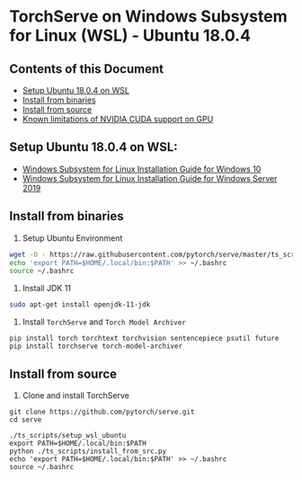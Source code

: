 # TorchServe on Windows Subsystem for Linux (WSL) - Ubuntu 18.0.4

## Contents of this Document

* [Setup Ubuntu 18.0.4 on WSL](#setup-ubuntu-1804-on-wsl)
* [Install from binaries](#install-from-binaries)
* [Install from source](#install-from-source)
* [Known limitations of NVIDIA CUDA support on GPU](https://docs.nvidia.com/cuda/wsl-user-guide/index.html#known-limitations)

## Setup Ubuntu 18.0.4 on WSL:

 - [Windows Subsystem for Linux Installation Guide for Windows 10](https://docs.microsoft.com/en-us/windows/wsl/install-win10)
 - [Windows Subsystem for Linux Installation Guide for Windows Server 2019](https://docs.microsoft.com/en-us/windows/wsl/install-on-server)
 

## Install from binaries

1. Setup Ubuntu Environment

```bash
wget -O - https://raw.githubusercontent.com/pytorch/serve/master/ts_scripts/setup_wsl_ubuntu | bash
echo 'export PATH=$HOME/.local/bin:$PATH' >> ~/.bashrc
source ~/.bashrc
```

1. Install JDK 11

```bash
sudo apt-get install openjdk-11-jdk
```

1. Install `TorchServe` and `Torch Model Archiver`

```
pip install torch torchtext torchvision sentencepiece psutil future
pip install torchserve torch-model-archiver
```


## Install from source

1. Clone and install TorchServe

```
git clone https://github.com/pytorch/serve.git
cd serve

./ts_scripts/setup_wsl_ubuntu
export PATH=$HOME/.local/bin:$PATH
python ./ts_scripts/install_from_src.py
echo 'export PATH=$HOME/.local/bin:$PATH' >> ~/.bashrc
source ~/.bashrc
```